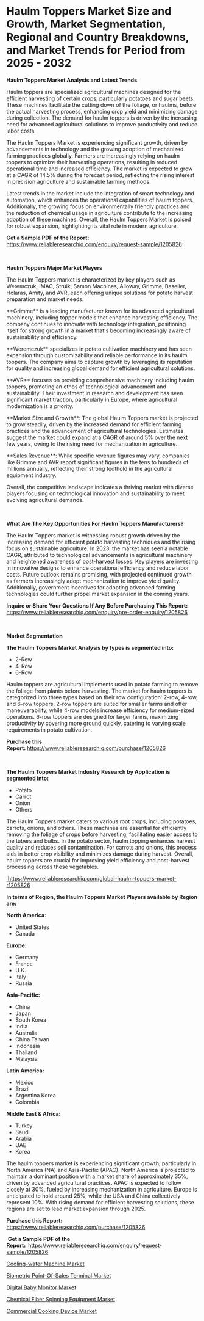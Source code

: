 <p><h1>Haulm Toppers Market Size and Growth, Market Segmentation, Regional and Country Breakdowns, and Market Trends for Period from 2025 -  2032</h1></p><p><strong>Haulm Toppers Market Analysis and Latest Trends</strong></p>
<p><p>Haulm toppers are specialized agricultural machines designed for the efficient harvesting of certain crops, particularly potatoes and sugar beets. These machines facilitate the cutting down of the foliage, or haulms, before the actual harvesting process, enhancing crop yield and minimizing damage during collection. The demand for haulm toppers is driven by the increasing need for advanced agricultural solutions to improve productivity and reduce labor costs.</p><p>The Haulm Toppers Market is experiencing significant growth, driven by advancements in technology and the growing adoption of mechanized farming practices globally. Farmers are increasingly relying on haulm toppers to optimize their harvesting operations, resulting in reduced operational time and increased efficiency. The market is expected to grow at a CAGR of 14.5% during the forecast period, reflecting the rising interest in precision agriculture and sustainable farming methods.</p><p>Latest trends in the market include the integration of smart technology and automation, which enhances the operational capabilities of haulm toppers. Additionally, the growing focus on environmentally friendly practices and the reduction of chemical usage in agriculture contribute to the increasing adoption of these machines. Overall, the Haulm Toppers Market is poised for robust expansion, highlighting its vital role in modern agriculture.</p></p>
<p><strong>Get a Sample PDF of the Report:&nbsp;</strong> <a href="https://www.reliableresearchiq.com/enquiry/request-sample/1205826?utm_campaign=1842&utm_medium=2&utm_source=Github&utm_content=ia&utm_term=28022025&utm_id=haulm-toppers">https://www.reliableresearchiq.com/enquiry/request-sample/1205826</a></p>
<p>&nbsp;</p>
<p><strong>Haulm Toppers Major Market Players</strong></p>
<p><p>The Haulm Toppers market is characterized by key players such as Weremczuk, IMAC, Struik, Samon Machines, Alloway, Grimme, Baselier, Holaras, Amity, and AVR, each offering unique solutions for potato harvest preparation and market needs. </p><p>**Grimme** is a leading manufacturer known for its advanced agricultural machinery, including topper models that enhance harvesting efficiency. The company continues to innovate with technology integration, positioning itself for strong growth in a market that's becoming increasingly aware of sustainability and efficiency.</p><p>**Weremczuk** specializes in potato cultivation machinery and has seen expansion through customizability and reliable performance in its haulm toppers. The company aims to capture growth by leveraging its reputation for quality and increasing global demand for efficient agricultural solutions.</p><p>**AVR** focuses on providing comprehensive machinery including haulm toppers, promoting an ethos of technological advancement and sustainability. Their investment in research and development has seen significant market traction, particularly in Europe, where agricultural modernization is a priority.</p><p>**Market Size and Growth**: The global Haulm Toppers market is projected to grow steadily, driven by the increased demand for efficient farming practices and the advancement of agricultural technologies. Estimates suggest the market could expand at a CAGR of around 5% over the next few years, owing to the rising need for mechanization in agriculture.</p><p>**Sales Revenue**: While specific revenue figures may vary, companies like Grimme and AVR report significant figures in the tens to hundreds of millions annually, reflecting their strong foothold in the agricultural equipment industry. </p><p>Overall, the competitive landscape indicates a thriving market with diverse players focusing on technological innovation and sustainability to meet evolving agricultural demands.</p></p>
<p>&nbsp;</p>
<p><strong>What Are The Key Opportunities For Haulm Toppers Manufacturers?</strong></p>
<p><p>The Haulm Toppers market is witnessing robust growth driven by the increasing demand for efficient potato harvesting techniques and the rising focus on sustainable agriculture. In 2023, the market has seen a notable CAGR, attributed to technological advancements in agricultural machinery and heightened awareness of post-harvest losses. Key players are investing in innovative designs to enhance operational efficiency and reduce labor costs. Future outlook remains promising, with projected continued growth as farmers increasingly adopt mechanization to improve yield quality. Additionally, government incentives for adopting advanced farming technologies could further propel market expansion in the coming years.</p></p>
<p><strong>Inquire or Share Your Questions If Any Before Purchasing This Report:</strong> <a href="https://www.reliableresearchiq.com/enquiry/pre-order-enquiry/1205826?utm_campaign=1842&utm_medium=2&utm_source=Github&utm_content=ia&utm_term=28022025&utm_id=haulm-toppers">https://www.reliableresearchiq.com/enquiry/pre-order-enquiry/1205826</a></p>
<p>&nbsp;</p>
<p><strong>Market Segmentation</strong></p>
<p><strong>The Haulm Toppers Market Analysis by types is segmented into:</strong></p>
<p><ul><li>2-Row</li><li>4-Row</li><li>6-Row</li></ul></p>
<p><p>Haulm toppers are agricultural implements used in potato farming to remove the foliage from plants before harvesting. The market for haulm toppers is categorized into three types based on their row configuration: 2-row, 4-row, and 6-row toppers. 2-row toppers are suited for smaller farms and offer maneuverability, while 4-row models increase efficiency for medium-sized operations. 6-row toppers are designed for larger farms, maximizing productivity by covering more ground quickly, catering to varying scale requirements in potato cultivation.</p></p>
<p><strong>Purchase this Report:&nbsp;</strong><a href="https://www.reliableresearchiq.com/purchase/1205826?utm_campaign=1842&utm_medium=2&utm_source=Github&utm_content=ia&utm_term=28022025&utm_id=haulm-toppers">https://www.reliableresearchiq.com/purchase/1205826</a></p>
<p>&nbsp;</p>
<p><strong>The Haulm Toppers Market Industry Research by Application is segmented into:</strong></p>
<p><ul><li>Potato</li><li>Carrot</li><li>Onion</li><li>Others</li></ul></p>
<p><p>The Haulm Toppers market caters to various root crops, including potatoes, carrots, onions, and others. These machines are essential for efficiently removing the foliage of crops before harvesting, facilitating easier access to the tubers and bulbs. In the potato sector, haulm topping enhances harvest quality and reduces soil contamination. For carrots and onions, this process aids in better crop visibility and minimizes damage during harvest. Overall, haulm toppers are crucial for improving yield efficiency and post-harvest processing across these vegetables.</p></p>
<p><a href="https://www.reliableresearchiq.com/global-haulm-toppers-market-r1205826?utm_campaign=1842&utm_medium=2&utm_source=Github&utm_content=ia&utm_term=28022025&utm_id=haulm-toppers">&nbsp;https://www.reliableresearchiq.com/global-haulm-toppers-market-r1205826</a></p>
<p><strong>In terms of Region, the Haulm Toppers Market Players available by Region are:</strong></p>
<p>
    <p> <strong> North America: </strong>
        <ul>
            <li>United States</li>
            <li>Canada</li>
        </ul>
        </p> 
    <p> <strong> Europe: </strong>
        <ul>
            <li>Germany</li>
            <li>France</li>
            <li>U.K.</li>
            <li>Italy</li>
            <li>Russia</li>
        </ul>
        </p> 
    <p> <strong> Asia-Pacific: </strong>
        <ul>
            <li>China</li>
            <li>Japan</li>
            <li>South Korea</li>
            <li>India</li>
            <li>Australia</li>
            <li>China Taiwan</li>
            <li>Indonesia</li>
            <li>Thailand</li>
            <li>Malaysia</li>
        </ul>
        </p> 
    <p> <strong> Latin America: </strong>
        <ul>
            <li>Mexico</li>
            <li>Brazil</li>
            <li>Argentina Korea</li>
            <li>Colombia</li>
        </ul>
        </p> 
    <p> <strong> Middle East & Africa: </strong>
        <ul>
            <li>Turkey</li>
            <li>Saudi</li>
            <li>Arabia</li>
            <li>UAE</li>
            <li>Korea</li>
        </ul>
    </p>
    </p>
<p><p>The haulm toppers market is experiencing significant growth, particularly in North America (NA) and Asia-Pacific (APAC). North America is projected to maintain a dominant position with a market share of approximately 35%, driven by advanced agricultural practices. APAC is expected to follow closely at 30%, fueled by increasing mechanization in agriculture. Europe is anticipated to hold around 25%, while the USA and China collectively represent 10%. With rising demand for efficient harvesting solutions, these regions are set to lead market expansion through 2025.</p></p>
<p><strong>Purchase this Report: </strong><a href="https://www.reliableresearchiq.com/purchase/1205826?utm_campaign=1842&utm_medium=2&utm_source=Github&utm_content=ia&utm_term=28022025&utm_id=haulm-toppers">https://www.reliableresearchiq.com/purchase/1205826</a></p>
<p>&nbsp;<strong>Get a Sample PDF of the Report:&nbsp;&nbsp;</strong><a href="https://www.reliableresearchiq.com/enquiry/request-sample/1205826?utm_campaign=1842&utm_medium=2&utm_source=Github&utm_content=ia&utm_term=28022025&utm_id=haulm-toppers">https://www.reliableresearchiq.com/enquiry/request-sample/1205826</a></p>
<p><strong></strong></p>
<p><p><a href="https://github.com/ducheasperxf/Market-Research-Report-List-1/blob/main/cooling-water-machine-market.md?utm_campaign=1842&utm_medium=2&utm_source=Github&utm_content=ia&utm_term=28022025&utm_id=haulm-toppers">Cooling-water Machine Market</a></p><p><a href="https://github.com/llanamatin1x/Market-Research-Report-List-1/blob/main/biometric-point-of-sales-terminal-market.md?utm_campaign=1842&utm_medium=2&utm_source=Github&utm_content=ia&utm_term=28022025&utm_id=haulm-toppers">Biometric Point-Of-Sales Terminal Market</a></p><p><a href="https://github.com/doldopozzal9/Market-Research-Report-List-1/blob/main/digital-baby-monitor-market.md?utm_campaign=1842&utm_medium=2&utm_source=Github&utm_content=ia&utm_term=28022025&utm_id=haulm-toppers">Digital Baby Monitor Market</a></p><p><a href="https://github.com/boltzoursoaf/Market-Research-Report-List-1/blob/main/chemical-fiber-spinning-equipment-market.md?utm_campaign=1842&utm_medium=2&utm_source=Github&utm_content=ia&utm_term=28022025&utm_id=haulm-toppers">Chemical Fiber Spinning Equipment Market</a></p><p><a href="https://github.com/prosalinda88/Market-Research-Report-List-7/blob/main/commercial-cooking-device-market.md?utm_campaign=1842&utm_medium=2&utm_source=Github&utm_content=ia&utm_term=28022025&utm_id=haulm-toppers">Commercial Cooking Device Market</a></p></p>